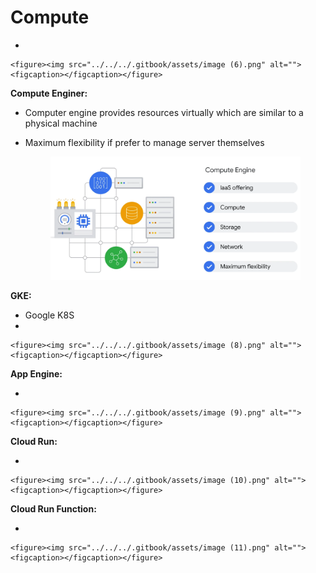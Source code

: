 # Compute

*

    <figure><img src="../../../.gitbook/assets/image (6).png" alt=""><figcaption></figcaption></figure>

**Compute Enginer:**

* Computer engine provides resources virtually which are similar to a physical machine
*   Maximum flexibility if prefer to manage server themselves

    <figure><img src="../../../.gitbook/assets/image (7).png" alt=""><figcaption></figcaption></figure>

**GKE:**

* Google K8S
*

    <figure><img src="../../../.gitbook/assets/image (8).png" alt=""><figcaption></figcaption></figure>

**App Engine:**

*

    <figure><img src="../../../.gitbook/assets/image (9).png" alt=""><figcaption></figcaption></figure>

**Cloud Run:**

*

    <figure><img src="../../../.gitbook/assets/image (10).png" alt=""><figcaption></figcaption></figure>

**Cloud Run Function:**

*

    <figure><img src="../../../.gitbook/assets/image (11).png" alt=""><figcaption></figcaption></figure>
